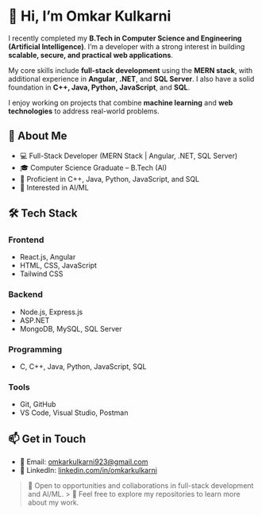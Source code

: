 # 👋 Hi, I’m Omkar Kulkarni

I recently completed my **B.Tech in Computer Science and Engineering (Artificial Intelligence)**. I’m a developer with a strong interest in building **scalable, secure, and practical web applications**.

My core skills include **full-stack development** using the **MERN stack**, with additional experience in **Angular**, **.NET**, and **SQL Server**. I also have a solid foundation in **C++, Java, Python, JavaScript**, and **SQL**.

I enjoy working on projects that combine **machine learning** and **web technologies** to address real-world problems.


## **🌟 About Me**

- 💻 Full-Stack Developer (MERN Stack | Angular, .NET, SQL Server)
- 🎓 Computer Science Graduate – B.Tech (AI)  
- 🧠 Proficient in C++, Java, Python, JavaScript, and SQL  
- 🤖 Interested in AI/ML  


## **🛠️ Tech Stack**

### **Frontend**
- React.js, Angular  
- HTML, CSS, JavaScript  
- Tailwind CSS

### **Backend**
- Node.js, Express.js  
- ASP.NET  
- MongoDB, MySQL, SQL Server

### **Programming**
- C, C++, Java, Python, JavaScript, SQL

### **Tools**
- Git, GitHub  
- VS Code, Visual Studio, Postman



## **📫 Get in Touch**

- 📧 Email: [omkarkulkarni923@gmail.com](mailto:omkarkulkarni923@gmail.com)  
- 💼 LinkedIn: [linkedin.com/in/omkarkulkarni](https://www.linkedin.com/in/omkar-kulkarni-075913249/)


> 🤝 Open to opportunities and collaborations in full-stack development and AI/ML.  >
> 📂 Feel free to explore my repositories to learn more about my work.
